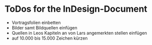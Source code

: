 # ToDos for the InDesign-Document

- Vortragsfolien einbetten
- Bilder samt Bildquellen einfügen
- Quellen in Leos Kapiteln an von Lars angemerkten stellen einfügen
- auf 10.000 bis 15.000 Zeichen kürzen
